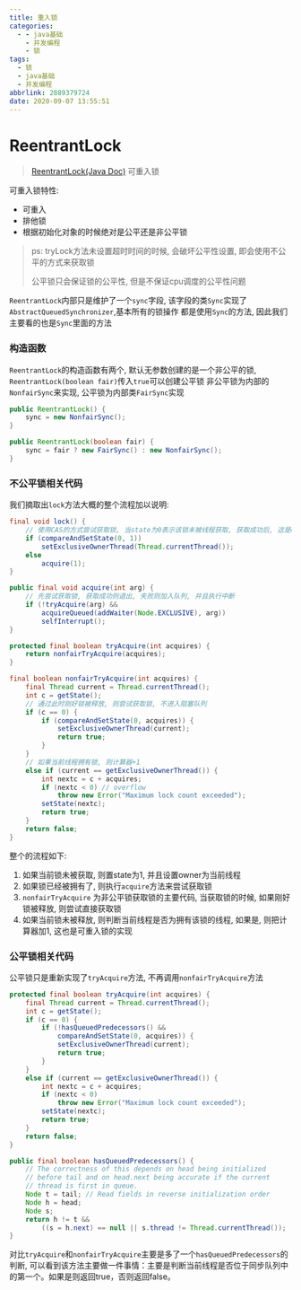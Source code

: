```yaml
---
title: 重入锁
categories:
  - - java基础
    - 并发编程
    - 锁
tags:
  - 锁
  - java基础
  - 并发编程
abbrlink: 2889379724
date: 2020-09-07 13:55:51
---
```

# ReentrantLock

> [ReentrantLock(Java Doc)](https://docs.oracle.com/javase/8/docs/api/java/util/concurrent/locks/ReentrantLock.html) 可重入锁

可重入锁特性:
    
- 可重入
- 排他锁
- 根据初始化对象的时候绝对是公平还是非公平锁

> ps: tryLock方法未设置超时时间的时候, 会破坏公平性设置, 即会使用不公平的方式来获取锁
>
> 公平锁只会保证锁的公平性, 但是不保证cpu调度的公平性问题

`ReentrantLock`内部只是维护了一个`sync`字段, 该字段的类`Sync`实现了`AbstractQueuedSynchronizer`,基本所有的锁操作
 都是使用`Sync`的方法, 因此我们主要看的也是`Sync`里面的方法
 
<!-- more -->


### 构造函数

`ReentrantLock`的构造函数有两个, 默认无参数创建的是一个非公平的锁, `ReentrantLock(boolean fair)`传入`true`可以创建公平锁
非公平锁为内部的`NonfairSync`来实现, 公平锁为内部类`FairSync`实现
```java
public ReentrantLock() {
    sync = new NonfairSync();
}

public ReentrantLock(boolean fair) {
    sync = fair ? new FairSync() : new NonfairSync();
}
```

### 不公平锁相关代码

我们摘取出`lock`方法大概的整个流程加以说明:

```java
final void lock() {
    // 使用CAS的方式尝试获取锁, 当state为0表示该锁未被线程获取, 获取成功后, 这是owner为当前线程
    if (compareAndSetState(0, 1))
        setExclusiveOwnerThread(Thread.currentThread());
    else
        acquire(1);
}

public final void acquire(int arg) {
    // 先尝试获取锁, 获取成功则退出, 失败则加入队列, 并且执行中断
    if (!tryAcquire(arg) &&
        acquireQueued(addWaiter(Node.EXCLUSIVE), arg))
        selfInterrupt();
}

protected final boolean tryAcquire(int acquires) {
    return nonfairTryAcquire(acquires);
}

final boolean nonfairTryAcquire(int acquires) {
    final Thread current = Thread.currentThread();
    int c = getState();
    // 通过此时刚好锁被释放, 则尝试获取锁, 不进入阻塞队列
    if (c == 0) {
        if (compareAndSetState(0, acquires)) {
            setExclusiveOwnerThread(current);
            return true;
        }
    }
    // 如果当前线程拥有锁, 则计算器+1
    else if (current == getExclusiveOwnerThread()) {
        int nextc = c + acquires;
        if (nextc < 0) // overflow
            throw new Error("Maximum lock count exceeded");
        setState(nextc);
        return true;
    }
    return false;
}
```

整个的流程如下:

1. 如果当前锁未被获取, 则置state为1, 并且设置owner为当前线程
2. 如果锁已经被拥有了, 则执行`acquire`方法来尝试获取锁
3. `nonfairTryAcquire` 为非公平锁获取锁的主要代码, 当获取锁的时候, 如果刚好锁被释放, 则尝试直接获取锁
4. 如果当前锁未被释放, 则判断当前线程是否为拥有该锁的线程, 如果是, 则把计算器加1, 这也是可重入锁的实现

### 公平锁相关代码

公平锁只是重新实现了`tryAcquire`方法, 不再调用`nonfairTryAcquire`方法

```java
protected final boolean tryAcquire(int acquires) {
    final Thread current = Thread.currentThread();
    int c = getState();
    if (c == 0) {
        if (!hasQueuedPredecessors() &&
            compareAndSetState(0, acquires)) {
            setExclusiveOwnerThread(current);
            return true;
        }
    }
    else if (current == getExclusiveOwnerThread()) {
        int nextc = c + acquires;
        if (nextc < 0)
            throw new Error("Maximum lock count exceeded");
        setState(nextc);
        return true;
    }
    return false;
}

public final boolean hasQueuedPredecessors() {
    // The correctness of this depends on head being initialized
    // before tail and on head.next being accurate if the current
    // thread is first in queue.
    Node t = tail; // Read fields in reverse initialization order
    Node h = head;
    Node s;
    return h != t &&
        ((s = h.next) == null || s.thread != Thread.currentThread());
}
```

对比`tryAcquire`和`nonfairTryAcquire`主要是多了一个`hasQueuedPredecessors`的判断,
可以看到该方法主要做一件事情：主要是判断当前线程是否位于同步队列中的第一个。如果是则返回true，否则返回false。